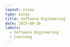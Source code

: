 ```yaml
---
layout: essay
type: essay
title: Software Engineering
date: 2015-08-26
labels:
  - Software Engineering
  - Learning
---
```


